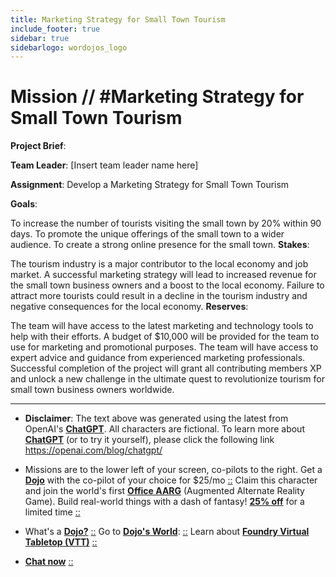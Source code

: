 ```yaml
---
title: Marketing Strategy for Small Town Tourism
include_footer: true
sidebar: true
sidebarlogo: wordojos_logo
---
```

# Mission // #Marketing Strategy for Small Town Tourism

**Project Brief**:

**Team Leader**: [Insert team leader name here]

**Assignment**: Develop a Marketing Strategy for Small Town Tourism

**Goals**:

To increase the number of tourists visiting the small town by 20% within 90 days.
To promote the unique offerings of the small town to a wider audience.
To create a strong online presence for the small town.
**Stakes**:

The tourism industry is a major contributor to the local economy and job market.
A successful marketing strategy will lead to increased revenue for the small town business owners and a boost to the local economy.
Failure to attract more tourists could result in a decline in the tourism industry and negative consequences for the local economy.
**Reserves**:

The team will have access to the latest marketing and technology tools to help with their efforts.
A budget of $10,000 will be provided for the team to use for marketing and promotional purposes.
The team will have access to expert advice and guidance from experienced marketing professionals.
Successful completion of the project will grant all contributing members XP and unlock a new challenge in the ultimate quest to revolutionize tourism for small town business owners worldwide.

---

* **Disclaimer**: The text above was generated using the latest from OpenAI's [**ChatGPT**](https://openai.com/blog/chatgpt/).  All characters are fictional.  To learn more about [**ChatGPT**](https://openai.com/blog/chatgpt/) (or to try it yourself), please click the following link https://openai.com/blog/chatgpt/

* Missions are to the lower left of your screen, co-pilots to the right. Get a [**Dojo**](https://workmates.live/marketplace) with the co-pilot of your choice for $25/mo [::](https://workmates.live/marketplace)  Claim this character and join the world's first [**Office AARG**](https://dojos.world) (Augmented Alternate Reality Game). Build real-world things with a dash of fantasy! [**25% off**](https://blog.workmates.live/deal-on-a-dojo) for a limited time [::](https://blog.workmates.live/deal-on-a-dojo) 

* What's a [**Dojo?**](https://workdojos.com) [::](https://workdojos.com)  Go to [**Dojo's World**](https://dojos.world): [::](https://dojos.world)  Learn about [**Foundry Virtual Tabletop (VTT)**](https://foundryvtt.com) [::](https://foundryvtt.com/)

* [**Chat now**](https://chat.workmates.live/channel/support) [::](https://chat.workmates.live/channel/support)